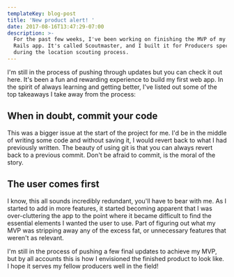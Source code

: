 ```yaml
---
templateKey: blog-post
title: 'New product alert! '
date: 2017-08-16T13:47:29-07:00
description: >-
  For the past few weeks, I've been working on finishing the MVP of my first
  Rails app. It's called Scoutmaster, and I built it for Producers specifically
  during the location scouting process.
---
```

I'm still in the process of pushing through updates but you can check it out here. It's been a fun and rewarding experience to build my first web app. In the spirit of always learning and getting better, I've listed out some of the top takeaways I take away from the process:

## 

## When in doubt, commit your code

This was a bigger issue at the start of the project for me. I'd be in the middle of writing some code and without saving it, I would revert back to what I had previously written. The beauty of using git is that you can always revert back to a previous commit. Don't be afraid to commit, is the moral of the story.



## The user comes first

I know, this all sounds incredibly redundant, you'll have to bear with me. As I started to add in more features, it started becoming apparent that I was over-cluttering the app to the point where it became difficult to find the essential elements I wanted the user to use. Part of figuring out what my MVP was stripping away any of the excess fat, or unnecessary features that weren't as relevant.



I'm still in the process of pushing a few final updates to achieve my MVP, but by all accounts this is how I envisioned the finished product to look like. I hope it serves my fellow producers well in the field!
